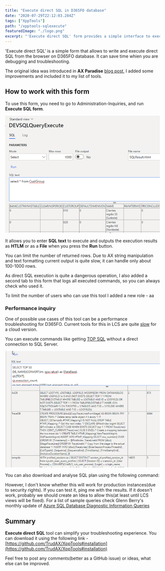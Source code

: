 ```yaml
---
title: "Execute direct SQL in D365FO database"
date: "2020-07-29T22:12:03.284Z"
tags: ["XppTools"]
path: "/xpptools-sqlexecute"
featuredImage: "./logo.png"
excerpt: "'Execute direct SQL' form provides a simple interface to execute SQL commands on D365FO database."
---
```


'Execute direct SQL' is a simple form that allows to write and execute direct SQL from the browser on D365FO database. It can save time whien you are debugging and troubleshooting.

The original idea was introduced in **AX Paradise** [blog post](https://axparadise.com/sql-access-on-production-in-d365fo/#page-content), I added some improvements and included it to my list of tools.

## How to work with this form

To use this form, you need to go to Administration-Inquiries, and run **Execute SQL form**.

![](DEVSQLQueryExecute.png)

It allows you to enter **SQL text** to execute and outputs the execution results as **HTLM** or as a **File** when you press the **Run** button. 

You can limit the number of returned rows. Due to AX string manipulation and text formatting current output is quite slow, it can handle only about 100-1000 rows.

As direct SQL execution is quite a dangerous operation, I also added a second tab to this form that logs all executed commands, so you can always check who used it.

To limit the number of users who can use this tool I added a new role - aa

### Performance inquiry

One of possible use cases of this tool can be a performance troubleshooting for D365FO. Current tools for this in LCS are quite [slow](https://denistrunin.com/performance-sniffing) for a cloud version. 

You can execute commands like getting [TOP SQL](https://github.com/TrudAX/TRUDScripts/blob/master/Performance/AX%20Technical%20Audit.md#get-top-sql) without a direct connection to SQL Server.

![](TopSQL.png)

You can also download and analyse SQL plan using the following command:



However, I don't know whether this will work for production instances(due to security rights). If you can test it, ping me with the results. If it doesn't work, probably we should create an Idea to allow this(at least until LCS views will be fixed). For a list of sample queries check Glenn Berry's monthly update of [Azure SQL Database Diagnostic Information Queries](https://github.com/ktaranov/sqlserver-kit/blob/master/Scripts/Azure%20SQL%20Database%20Diagnostic%20Information%20Queries.sql)

## Summary

**Execute direct SQL** tool can simplify your troubleshooting experience. You can download it using the following link - [https://github.com/TrudAX/XppTools#installation](https://github.com/TrudAX/XppTools#installation)

Feel free to post any comments(better as a GitHub issue) or ideas, what else can be improved.

